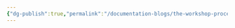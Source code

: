 ```yaml
---
{"dg-publish":true,"permalink":"/documentation-blogs/the-workshop-process-planning-design-and-debrief/"}
---
```



